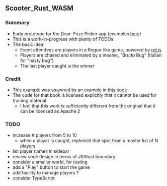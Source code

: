 ## Scooter_Rust_WASM

### Summary

* Early prototype for the Door-Prize Picker app (examples [here](https://github.com/peidevs/Resources/blob/master/Examples.md))
* This is a work-in-progress with plenty of TODOs
* The basic idea:
    - Event attendees are players in a Rogue-like game, powered by [rot.js](https://ondras.github.io/rot.js/hp/)
    - Players are chased and eliminated by a meanie, "Brutto Bug" (Italian for "nasty bug")  
    - The last player caught is the winner

### Credit

* This example was spawned by an example in [this book](https://pragprog.com/titles/khrust/programming-webassembly-with-rust/)
* The code for that book is licensed explicitly that it cannot be used for training material
    - I feel that this work is sufficiently different from the original that it can be licensed as Apache 2

### TODO

* increase # players from 5 to 10
    - when a player is caught, replenish that spot from a master list of N players
* list player names in sidebar
* review code design in terms of JS/Rust boundary
* consider a smaller world, for testing
* add a "Play" button to start the game
* add facility to manage players ?
* consider TypeScript
